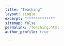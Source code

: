```yaml
---
title: "Teaching"
layout: single
excerpt: "************"
sitemap: false
permalink: /Teaching.html
author_profile: true

---
```


